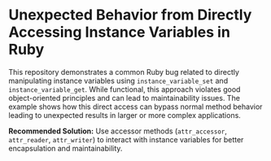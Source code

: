 # Unexpected Behavior from Directly Accessing Instance Variables in Ruby

This repository demonstrates a common Ruby bug related to directly manipulating instance variables using `instance_variable_set` and `instance_variable_get`. While functional, this approach violates good object-oriented principles and can lead to maintainability issues.  The example shows how this direct access can bypass normal method behavior leading to unexpected results in larger or more complex applications.

**Recommended Solution:** Use accessor methods (`attr_accessor`, `attr_reader`, `attr_writer`) to interact with instance variables for better encapsulation and maintainability.